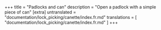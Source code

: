 +++
title = "Padlocks and can"
description = "Open a padlock with a simple piece of can"
[extra]
untranslated = "documentation/lock_picking/canette/index.fr.md"
translations = [
    "documentation/lock_picking/canette/index.fr.md"
]
+++
